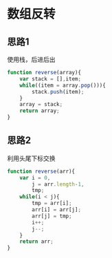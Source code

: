 # 数组反转

## 思路1

使用栈，后进后出

```javascript
function reverse(array){
    var stack = [],item;
    while((item = array.pop())){
        stack.push(item);
    }
    array = stack;
    return array;
}
```

## 思路2

利用头尾下标交换

```javascript
function reverse(arr){
    var i = 0,
        j = arr.length-1,
        tmp;
    while(i < j){
        tmp = arr[i];
        arr[i] = arr[j];
        arr[j] = tmp;
        i++;
        j--;
    }
    return arr;
}
```

